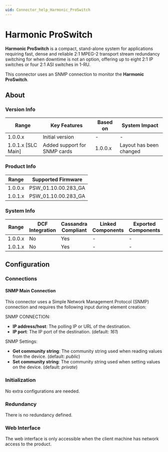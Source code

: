 ```yaml
---
uid: Connector_help_Harmonic_ProSwitch
---
```


# Harmonic ProSwitch

**Harmonic ProSwitch** is a compact, stand-alone system for applications requiring fast, dense and reliable 2:1 MPEG-2 transport stream redundancy switching for when downtime is not an option, offering up to eight 2:1 IP switches or four 2:1 ASI switches in 1-RU.

This connector uses an SNMP connection to monitor the **Harmonic ProSwitch**.

## About

### Version Info

| **Range**            | **Key Features**             | **Based on** | **System Impact**       |
|----------------------|------------------------------|--------------|-------------------------|
| 1.0.0.x              | Initial version              | \-           | \-                      |
| 1.0.1.x \[SLC Main\] | Added support for SNMP cards | 1.0.0.x      | Layout has been changed |

### Product Info

| Range     | Supported Firmware     |
|-----------|------------------------|
| 1.0.0.x   | PSW_01.10.00.283_GA    |
| 1.0.1.x   | PSW_01.10.00.283_GA    |

### System Info

| Range     | DCF Integration     | Cassandra Compliant     | Linked Components     | Exported Components     |
|-----------|---------------------|-------------------------|-----------------------|-------------------------|
| 1.0.0.x   | No                  | Yes                     | \-                    | \-                      |
| 1.0.1.x   | No                  | Yes                     | \-                    | \-                      |

## Configuration

### Connections

#### SNMP Main Connection

This connector uses a Simple Network Management Protocol (SNMP) connection and requires the following input during element creation:

SNMP CONNECTION:

- **IP address/host**: The polling IP or URL of the destination.
- **IP port**: The IP port of the destination. (default: *161*)

SNMP Settings:

- **Get community string**: The community string used when reading values from the device. (default: *public*)
- **Set community string**: The community string used when setting values on the device. (default: *private*)

### Initialization

No extra configurations are needed.

### Redundancy

There is no redundancy defined.

### Web Interface

The web interface is only accessible when the client machine has network access to the product.
